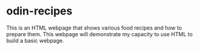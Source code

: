 # odin-recipes
This is an HTML webpage that shows various food recipes and how to prepare them. This webpage will demonstrate my capacity to use HTML to build a basic webpage.
